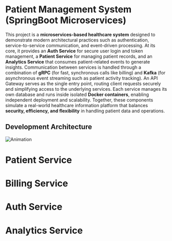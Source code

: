 # Patient Management System (SpringBoot Microservices)

This project is a **microservices-based healthcare system** designed to demonstrate modern architectural practices such as authentication, service-to-service communication, and event-driven processing. At its core, it provides an **Auth Service** for secure user login and token management, a **Patient Service** for managing patient records, and an **Analytics Service** that consumes patient-related events to generate insights. Communication between services is handled through a combination of **gRPC** (for fast, synchronous calls like billing) and **Kafka** (for asynchronous event streaming such as patient activity tracking). An API Gateway serves as the single entry point, routing client requests securely and simplifying access to the underlying services. Each service manages its own database and runs inside isolated **Docker containers**, enabling independent deployment and scalability. Together, these components simulate a real-world healthcare information platform that balances **security, efficiency, and flexibility** in handling patient data and operations.

## Development Architecture

![Animation](https://github.com/user-attachments/assets/c06d8ecd-fcbf-45f3-be78-7cf016b36d66)

# Patient Service
# Billing Service
# Auth Service
# Analytics Service
